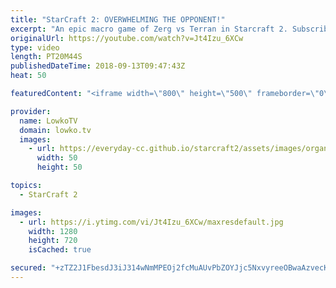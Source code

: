 ```yaml
---
title: "StarCraft 2: OVERWHELMING THE OPPONENT!"
excerpt: "An epic macro game of Zerg vs Terran in Starcraft 2. Subscribe for more videos: http://lowko.tv/youtube The Best Protoss unit: https://goo.gl/VC5o1i  Stephano vs TIME in a professional game of StarCraft 2. Both players try to out multitasking each other with both micro and macro. TIME shows some phenomenal"
originalUrl: https://youtube.com/watch?v=Jt4Izu_6XCw
type: video
length: PT20M44S
publishedDateTime: 2018-09-13T09:47:43Z
heat: 50

featuredContent: "<iframe width=\"800\" height=\"500\" frameborder=\"0\" src=\"https://www.youtube.com/embed/Jt4Izu_6XCw\" allow=\"accelerometer; autoplay; encrypted-media; gyroscope; picture-in-picture\" allowfullscreen></iframe>"

provider:
  name: LowkoTV
  domain: lowko.tv
  images:
    - url: https://everyday-cc.github.io/starcraft2/assets/images/organizations/lowko.tv-50x50.jpg
      width: 50
      height: 50

topics:
  - StarCraft 2

images:
  - url: https://i.ytimg.com/vi/Jt4Izu_6XCw/maxresdefault.jpg
    width: 1280
    height: 720
    isCached: true

secured: "+zTZ2J1FbesdJ3iJ314wNmMPEOj2fcMuAUvPbZOYJjc5NxvyreeOBwaAzvecKJCW5cbDMeXRiD+5/BxdB7tvA0D3Y2OH5LO8SiKt8j4qTnkFK3Wh+gQtU8rQHLGgFzONIE5tGLklwc6NYxAX5wENkNmEuW25wjY0G9EJl8sfvV+BWJXv6UAeDlZF9+2uM/G6MIOstYZkmamIXeKuyaCewnGamXgSTQko1nHDMtfW/PCuLON5l3VTk8Fqmy8O902kDWV8HI7v3x1I+7kNECcatwnAwJnJnEdYLWLKDFia+CLa5q6fSO5jPdjfz55scCx2KhiavC5YrW0dUqmnWZXhDA68G0z8aW065G7sJm20ZHjwu0RSTTyaT/d8HkgP5FSMskIWqCoCE/3vRpLc3Q9LVSYQy9KlWrLGJDijrJ/KhOk=;RMBvcqU7MAjGG2jMjLkOaQ=="
---
```


